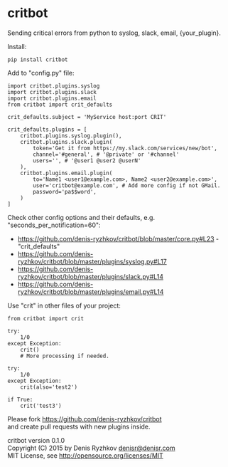 critbot
=======

Sending critical errors from python to syslog, slack, email, {your_plugin}.

Install:

    pip install critbot

Add to "config.py" file:

    import critbot.plugins.syslog
    import critbot.plugins.slack
    import critbot.plugins.email
    from critbot import crit_defaults

    crit_defaults.subject = 'MyService host:port CRIT'

    crit_defaults.plugins = [
        critbot.plugins.syslog.plugin(),
        critbot.plugins.slack.plugin(
            token='Get it from https://my.slack.com/services/new/bot',
            channel='#general', # '@private' or '#channel'
            users='', # '@user1 @user2 @userN'
        ),
        critbot.plugins.email.plugin(
            to='Name1 <user1@example.com>, Name2 <user2@example.com>',
            user='critbot@example.com', # Add more config if not GMail.
            password='pa$$word',
        )
    ]

Check other config options and their defaults, e.g. "seconds_per_notification=60":
* https://github.com/denis-ryzhkov/critbot/blob/master/core.py#L23 - "crit_defaults"
* https://github.com/denis-ryzhkov/critbot/blob/master/plugins/syslog.py#L17
* https://github.com/denis-ryzhkov/critbot/blob/master/plugins/slack.py#L14
* https://github.com/denis-ryzhkov/critbot/blob/master/plugins/email.py#L14

Use "crit" in other files of your project:

    from critbot import crit

    try:
        1/0
    except Exception:
        crit()
        # More processing if needed.

    try:
        1/0
    except Exception:
        crit(also='test2')

    if True:
        crit('test3')

Please fork https://github.com/denis-ryzhkov/critbot  
and create pull requests with new plugins inside.

critbot version 0.1.0  
Copyright (C) 2015 by Denis Ryzhkov <denisr@denisr.com>  
MIT License, see http://opensource.org/licenses/MIT
